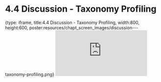 # 4.4 Discussion - Taxonomy Profiling
 
{type: iframe, title:4.4 Discussion - Taxonomy Profiling, width:800, height:600, poster:resources/chapt_screen_images/discussion---taxonomy-profiling.png}
![](https://vgaysin1.github.io/CURE-MicrobialMysteries-test/discussion---taxonomy-profiling.html)
 

 
